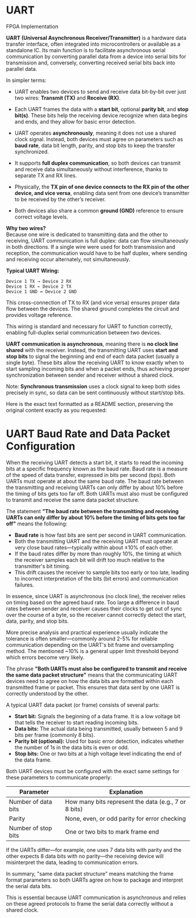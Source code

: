 # UART
FPGA Implementation 



**UART (Universal Asynchronous Receiver/Transmitter)** is a hardware data transfer interface, often integrated into microcontrollers or available as a standalone IC. Its main function is to facilitate asynchronous serial communication by converting parallel data from a device into serial bits for transmission and, conversely, converting received serial bits back into parallel data.

In simpler terms:

- UART enables two devices to send and receive data bit-by-bit over just two wires: **Transmit (TX)** and **Receive (RX)**.

- Each UART frames the data with a **start bit**, optional **parity bit**, and **stop bit(s)**. These bits help the receiving device recognize when data begins and ends, and they allow for basic error detection.

- UART operates **asynchronously**, meaning it does not use a shared clock signal. Instead, both devices must agree on parameters such as **baud rate**, data bit length, parity, and stop bits to keep the transfer synchronized.

- It supports **full duplex communication**, so both devices can transmit and receive data simultaneously without interference, thanks to separate TX and RX lines.

- Physically, the **TX pin of one device connects to the RX pin of the other device, and vice versa**, enabling data sent from one device’s transmitter to be received by the other’s receiver.

- Both devices also share a common **ground (GND)** reference to ensure correct voltage levels.

**Why two wires?**  
Because one wire is dedicated to transmitting data and the other to receiving, UART communication is full duplex: data can flow simultaneously in both directions. If a single wire were used for both transmission and reception, the communication would have to be half duplex, where sending and receiving occur alternately, not simultaneously.

**Typical UART Wiring:**  
```
Device 1 TX → Device 2 RX  
Device 1 RX ← Device 2 TX  
Device 1 GND ↔ Device 2 GND
```

This cross-connection of TX to RX (and vice versa) ensures proper data flow between the devices. The shared ground completes the circuit and provides voltage reference.

This wiring is standard and necessary for UART to function correctly, enabling full-duplex serial communication between two devices.


**UART communication is asynchronous**, meaning there is **no clock line shared** with the receiver. Instead, the transmitting UART uses **start and stop bits** to signal the beginning and end of each data packet (usually a single byte). These bits allow the receiving UART to know exactly when to start sampling incoming bits and when a packet ends, thus achieving proper synchronization between sender and receiver without a shared clock.

Note: **Synchronous transmission** uses a clock signal to keep both sides precisely in sync, so data can be sent continuously without start/stop bits.

Here is the exact text formatted as a README section, preserving the original content exactly as you requested:

# UART Baud Rate and Data Packet Configuration

When the receiving UART detects a start bit, it starts to read the incoming bits at a specific frequency known as the baud rate. Baud rate is a measure of the speed of data transfer, expressed in bits per second (bps). Both UARTs must operate at about the same baud rate. The baud rate between the transmitting and receiving UARTs can only differ by about 10% before the timing of bits gets too far off. Both UARTs must also must be configured to transmit and receive the same data packet structure.

The statement **"The baud rate between the transmitting and receiving UARTs can only differ by about 10% before the timing of bits gets too far off"** means the following:

- **Baud rate** is how fast bits are sent per second in UART communication.
- Both the transmitting UART and the receiving UART must operate at very close baud rates—typically within about ±10% of each other.
- If the baud rates differ by more than roughly 10%, the timing at which the receiver samples each bit will drift too much relative to the transmitter's bit timing.
- This drift causes the receiver to sample bits too early or too late, leading to incorrect interpretation of the bits (bit errors) and communication failures.

In essence, since UART is asynchronous (no clock line), the receiver relies on timing based on the agreed baud rate. Too large a difference in baud rates between sender and receiver causes their clocks to get out of sync over the course of a byte, so the receiver cannot correctly detect the start, data, parity, and stop bits.

More precise analysis and practical experience usually indicate the tolerance is often smaller—commonly around 2-5% for reliable communication depending on the UART's bit frame and oversampling method. The mentioned ~10% is a general upper limit threshold beyond which errors become very likely.

The phrase **"Both UARTs must also be configured to transmit and receive the same data packet structure"** means that the communicating UART devices need to agree on how the data bits are formatted within each transmitted frame or packet. This ensures that data sent by one UART is correctly understood by the other.

A typical UART data packet (or frame) consists of several parts:

- **Start bit:** Signals the beginning of a data frame. It is a low voltage bit that tells the receiver to start reading incoming bits.
- **Data bits:** The actual data being transmitted, usually between 5 and 9 bits per frame (commonly 8 bits).
- **Parity bit (optional):** Used for basic error detection, indicates whether the number of 1s in the data bits is even or odd.
- **Stop bits:** One or two bits at a high voltage level indicating the end of the data frame.

Both UART devices must be configured with the exact same settings for these parameters to communicate properly:

| Parameter        | Explanation                          |
|------------------|------------------------------------|
| Number of data bits | How many bits represent the data (e.g., 7 or 8 bits) |
| Parity           | None, even, or odd parity for error checking |
| Number of stop bits | One or two bits to mark frame end   |

If the UARTs differ—for example, one uses 7 data bits with parity and the other expects 8 data bits with no parity—the receiving device will misinterpret the data, leading to communication errors.

In summary, "same data packet structure" means matching the frame format parameters so both UARTs agree on how to package and interpret the serial data bits.

This is essential because UART communication is asynchronous and relies on these agreed protocols to frame the serial data correctly without a shared clock.

